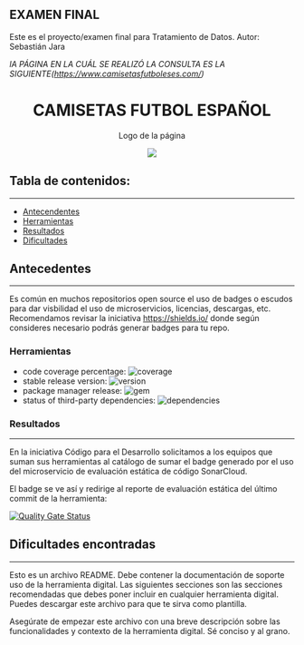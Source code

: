 

## EXAMEN FINAL
Este es el proyecto/examen final para Tratamiento de Datos.
Autor: Sebastián Jara

*lA PÁGINA EN LA CUÁL SE REALIZÓ LA CONSULTA ES LA SIGUIENTE(https://www.camisetasfutboleses.com/)*

<h1 align="center"> CAMISETAS FUTBOL ESPAÑOL</h1>
<p align="center"> Logo de la página</p>
<p align="center"><img src="https://www.camisetasfutboleses.com/image/catalog/camisetasfutboleses/untitled%20folder/picture13627358327771-1.jpg"/></p> 

## Tabla de contenidos:
---

- [Antecendentes](#antecendentes)
- [Herramientas](#herramientas)
- [Resultados](#resultados)
- [Dificultades](#dificultades)


## Antecedentes
---
Es común en muchos repositorios open source el uso de badges o escudos para dar visbilidad el uso de microservicios, licencias, descargas, etc. Recomendamos revisar la iniciativa https://shields.io/ donde según consideres necesario podrás generar badges para tu repo. 

### Herramientas

- code coverage percentage: ![coverage](https://img.shields.io/badge/coverage-80%25-yellowgreen)
- stable release version: ![version](https://img.shields.io/badge/version-1.2.3-blue)
- package manager release: ![gem](https://img.shields.io/badge/gem-2.2.0-blue)
- status of third-party dependencies: ![dependencies](https://img.shields.io/badge/dependencies-out%20of%20date-orange)


### Resultados
---
En la iniciativa Código para el Desarrollo solicitamos a los equipos que suman sus herramientas al catálogo de sumar el badge generado por el uso del microservicio de evaluación estática de código SonarCloud.

El badge se ve así y redirige al reporte de evaluación estática del último commit de la herramienta:

[![Quality Gate Status](https://sonarcloud.io/api/project_badges/measure?project=EL-BID_Plantilla-de-repositorio&metric=alert_status)](https://sonarcloud.io/summary/new_code?id=EL-BID_Plantilla-de-repositorio)


## Dificultades encontradas
---
Esto es un archivo README. Debe contener la documentación de soporte uso de la herramienta digital. Las siguientes secciones son las secciones recomendadas que debes poner incluir en cualquier herramienta digital. Puedes descargar este archivo para que te sirva como plantilla.

Asegúrate de empezar este archivo con una breve descripción sobre las funcionalidades y contexto de la herramienta digital. Sé conciso y al grano.

